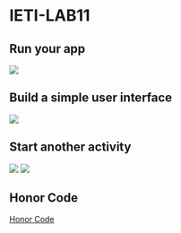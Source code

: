 # IETI-LAB11

## Run your app
![](img/baseApp.jpg)

## Build a simple user interface

![](img/textbox.jpg)

## Start another activity

![](img/test1.jpg)
![](img/test2.jpg)


## Honor Code
[Honor Code](https://github.com/jualme/-IETI-LAB5/blob/master/HonorCode.txt)
